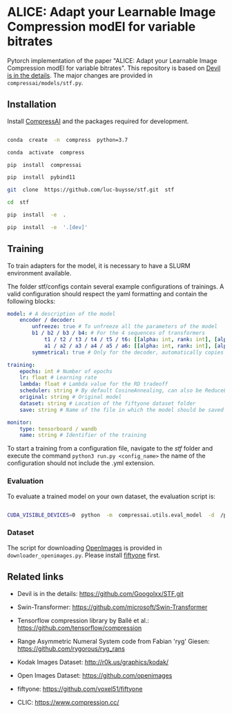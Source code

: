 # ALICE: Adapt your Learnable Image Compression modEl for variable bitrates

  

Pytorch implementation of the paper "ALICE: Adapt your Learnable Image Compression modEl for variable bitrates". This repository is based on [Devil is in the details](https://github.com/InterDigitalInc/CompressAI). The major changes are provided in `compressai/models/stf.py`.

  
  

## Installation

  

Install [CompressAI](https://github.com/InterDigitalInc/CompressAI) and the packages required for development.

```bash

conda  create  -n  compress  python=3.7

conda  activate  compress

pip  install  compressai

pip  install  pybind11

git  clone  https://github.com/luc-buysse/stf.git  stf

cd  stf

pip  install  -e  .

pip  install  -e  '.[dev]'

```

  

## Training

To train adapters for the model, it is necessary to have a SLURM environment available.

The folder stf/configs contain several example configurations of trainings. A valid configuration should respect the yaml formatting and contain the following blocks:
```yaml
model: # A description of the model
	encoder / decoder:
		unfreeze: true # To unfreeze all the parameters of the model
		b1 / b2 / b3 / b4: # For the 4 sequences of transformers
			t1 / t2 / t3 / t4 / t5 / t6: [[alpha: int, rank: int], [alpha: int, rank: int]] # Defines the rank and alpha values of the LoRAs within the MLP layers of the transformers
			a1 / a2 / a3 / a4 / a5 / a6: [[alpha: int, rank: int], [alpha: int, rank: int]]
		symmetrical: true # Only for the decoder, automatically copies the configuration of the encoder

training:
	epochs: int # Number of epochs
	lr: float # Learning rate
	lambda: float # Lambda value for the RD tradeoff
	scheduler: string # By default CosineAnnealing, can also be ReduceLROnPlateau(reduction_factor: float, patience: int)
	original: string # Original model
	dataset: string # Location of the fiftyone dataset folder
	save: string # Name of the file in which the model should be saved

monitor:
	type: tensorboard / wandb
	name: string # Identifier of the training
```

To start a training from a configuration file, navigate to the *stf* folder and execute the command `python3 run.py <config_name>` the name of the configuration should not include the .yml extension.
  
  

### Evaluation

  

To evaluate a trained model on your own dataset, the evaluation script is:

  

```bash

CUDA_VISIBLE_DEVICES=0  python  -m  compressai.utils.eval_model  -d  /path/to/image/folder/  -r  /path/to/reconstruction/folder/  -a  stf  -p  /path/to/checkpoint/  --cuda

```
  
  

### Dataset

The script for downloading [OpenImages](https://github.com/openimages) is provided in `downloader_openimages.py`. Please install [fiftyone](https://github.com/voxel51/fiftyone) first.

  

## Related links

* Devil is in the details: https://github.com/Googolxx/STF.git

* Swin-Transformer: https://github.com/microsoft/Swin-Transformer

* Tensorflow compression library by Ballé et al.: https://github.com/tensorflow/compression

* Range Asymmetric Numeral System code from Fabian 'ryg' Giesen: https://github.com/rygorous/ryg_rans

* Kodak Images Dataset: http://r0k.us/graphics/kodak/

* Open Images Dataset: https://github.com/openimages

* fiftyone: https://github.com/voxel51/fiftyone

* CLIC: https://www.compression.cc/